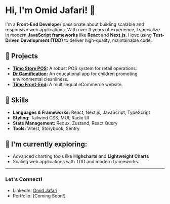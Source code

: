 # Hi, I'm Omid Jafari! 👋

I'm a **Front-End Developer** passionate about building scalable and responsive web applications. With over 3 years of experience, I specialize in modern **JavaScript frameworks** like **React** and **Next.js**. I love using **Test-Driven Development (TDD)** to deliver high-quality, maintainable code.

## 💼 Projects
- **[Timo Store POS](https://github.com/Omid-Jafari/timo-store-pos):** A robust POS system for retail operations.
- **[Dr Gamification](https://github.com/Omid-Jafari/dr_gamification_frontend):** An educational app for children promoting environmental cleanliness.
- **[Timo Front-End](https://github.com/Omid-Jafari/timo-front-end):** A multilingual eCommerce website.

## 🔧 Skills
- **Languages & Frameworks:** React, Next.js, JavaScript, TypeScript  
- **Styling:** Tailwind CSS, MUI, Radix UI  
- **State Management:** Redux, Zustand, React Query  
- **Tools:** Vitest, Storybook, Sentry  

## 🌱 I'm currently exploring:
- Advanced charting tools like **Highcharts** and **Lightweight Charts**  
- Scaling web applications with TDD and modern frameworks.

---

### **Let's Connect!**
- LinkedIn: [Omid Jafari](https://www.linkedin.com/in/omid-jafari-926867228/)
- Portfolio: [Coming Soon!]
